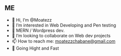 ## ME
- 👋 Hi, I’m @Moatezz
- 👀 I’m interested in Web Developing and Pen testing
- 🌱 MERN / Wordpress dev.
- 💞️ I’m looking to collaborate on Web dev projects
- 📫 How to reach me: moatezzchabane@gmail.com
- 🚀 Going Hight and Fast
<!---
Moatezz/Moatezz is a ✨ special ✨ repository because its `README.md` (this file) appears on your GitHub profile.
You can click the Preview link to take a look at your changes.
--->

